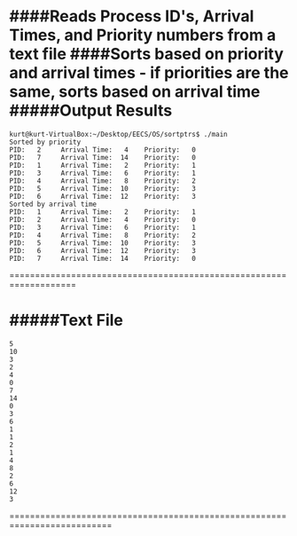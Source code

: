 ####Reads Process ID's, Arrival Times, and Priority numbers from a text file
####Sorts based on priority and arrival times - if priorities are the same, sorts based on arrival time
#####Output Results
================================================================
``` 
kurt@kurt-VirtualBox:~/Desktop/EECS/OS/sortptrs$ ./main
Sorted by priority
PID:   2     Arrival Time:   4    Priority:   0
PID:   7     Arrival Time:  14    Priority:   0
PID:   1     Arrival Time:   2    Priority:   1
PID:   3     Arrival Time:   6    Priority:   1
PID:   4     Arrival Time:   8    Priority:   2
PID:   5     Arrival Time:  10    Priority:   3
PID:   6     Arrival Time:  12    Priority:   3
Sorted by arrival time
PID:   1     Arrival Time:   2    Priority:   1
PID:   2     Arrival Time:   4    Priority:   0
PID:   3     Arrival Time:   6    Priority:   1
PID:   4     Arrival Time:   8    Priority:   2
PID:   5     Arrival Time:  10    Priority:   3
PID:   6     Arrival Time:  12    Priority:   3
PID:   7     Arrival Time:  14    Priority:   0 
```

===================================================================

#####Text File
===================================================================
```
5
10
3
2
4
0
7
14
0
3
6
1
1
2
1
4
8
2
6
12
3
```
==========================================================================
